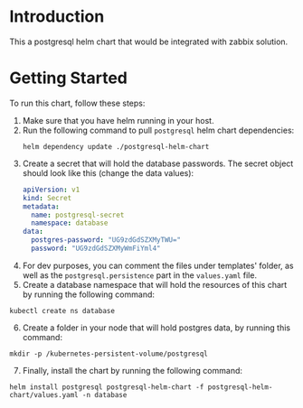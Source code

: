 # Introduction
This a postgresql helm chart that would be integrated with zabbix solution.

# Getting Started
To run this chart, follow these steps:
1. Make sure that you have helm running in your host.
2. Run the following command to pull ``postgresql`` helm chart dependencies:
    ```shell 
   helm dependency update ./postgresql-helm-chart
    ```
3. Create a secret that will hold the database passwords. The secret object should look like this (change the data values):
    ```yaml
    apiVersion: v1
    kind: Secret
    metadata:
      name: postgresql-secret
      namespace: database
    data:
      postgres-password: "UG9zdGdSZXMyTWU="
      password: "UG9zdGdSZXMyWmFiYml4"
    ```
4. For dev purposes, you can comment the files under templates' folder, as well as the ``postgresql.persistence`` part
    in the ``values.yaml`` file.
5. Create a database namespace that will hold the resources of this chart by running the following command:
```shell
kubectl create ns database
```
6. Create a folder in your node that will hold postgres data, by running this command:
```shell
mkdir -p /kubernetes-persistent-volume/postgresql
```
7. Finally, install the chart by running the following command:
```shell
helm install postgresql postgresql-helm-chart -f postgresql-helm-chart/values.yaml -n database
```
